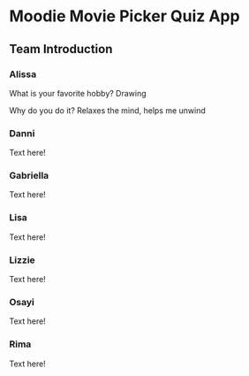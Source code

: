 # Moodie Movie Picker Quiz App

## Team Introduction

### Alissa

What is your favorite hobby? 
Drawing

Why do you do it? 
Relaxes the mind, helps me  unwind

### Danni

Text here!

### Gabriella

Text here!

### Lisa

Text here!

### Lizzie

Text here!

### Osayi

Text here!

### Rima

Text here!